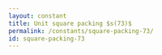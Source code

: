 ```yaml
---
layout: constant
title: Unit square packing $s(73)$
permalink: /constants/square-packing-73/
id: square-packing-73
---
```

